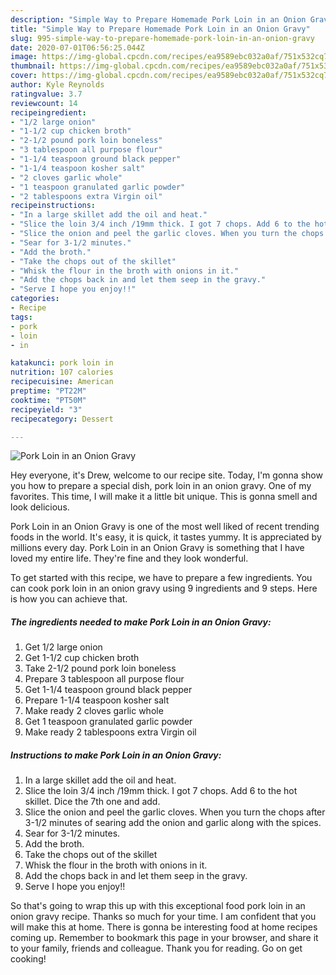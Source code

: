 ```yaml
---
description: "Simple Way to Prepare Homemade Pork Loin in an Onion Gravy"
title: "Simple Way to Prepare Homemade Pork Loin in an Onion Gravy"
slug: 995-simple-way-to-prepare-homemade-pork-loin-in-an-onion-gravy
date: 2020-07-01T06:56:25.044Z
image: https://img-global.cpcdn.com/recipes/ea9589ebc032a0af/751x532cq70/pork-loin-in-an-onion-gravy-recipe-main-photo.jpg
thumbnail: https://img-global.cpcdn.com/recipes/ea9589ebc032a0af/751x532cq70/pork-loin-in-an-onion-gravy-recipe-main-photo.jpg
cover: https://img-global.cpcdn.com/recipes/ea9589ebc032a0af/751x532cq70/pork-loin-in-an-onion-gravy-recipe-main-photo.jpg
author: Kyle Reynolds
ratingvalue: 3.7
reviewcount: 14
recipeingredient:
- "1/2 large onion"
- "1-1/2 cup chicken broth"
- "2-1/2 pound pork loin boneless"
- "3 tablespoon all purpose flour"
- "1-1/4 teaspoon ground black pepper"
- "1-1/4 teaspoon kosher salt"
- "2 cloves garlic whole"
- "1 teaspoon granulated garlic powder"
- "2 tablespoons extra Virgin oil"
recipeinstructions:
- "In a large skillet add the oil and heat."
- "Slice the loin 3/4 inch /19mm thick. I got 7 chops. Add 6 to the hot skillet. Dice the 7th one and add."
- "Slice the onion and peel the garlic cloves. When you turn the chops after 3-1/2 minutes of searing add the onion and garlic along with the spices."
- "Sear for 3-1/2 minutes."
- "Add the broth."
- "Take the chops out of the skillet"
- "Whisk the flour in the broth with onions in it."
- "Add the chops back in and let them seep in the gravy."
- "Serve I hope you enjoy!!"
categories:
- Recipe
tags:
- pork
- loin
- in

katakunci: pork loin in 
nutrition: 107 calories
recipecuisine: American
preptime: "PT22M"
cooktime: "PT50M"
recipeyield: "3"
recipecategory: Dessert

---
```



![Pork Loin in an Onion Gravy](https://img-global.cpcdn.com/recipes/ea9589ebc032a0af/751x532cq70/pork-loin-in-an-onion-gravy-recipe-main-photo.jpg)

Hey everyone, it's Drew, welcome to our recipe site. Today, I'm gonna show you how to prepare a special dish, pork loin in an onion gravy. One of my favorites. This time, I will make it a little bit unique. This is gonna smell and look delicious.



Pork Loin in an Onion Gravy is one of the most well liked of recent trending foods in the world. It's easy, it is quick, it tastes yummy. It is appreciated by millions every day. Pork Loin in an Onion Gravy is something that I have loved my entire life. They're fine and they look wonderful.


To get started with this recipe, we have to prepare a few ingredients. You can cook pork loin in an onion gravy using 9 ingredients and 9 steps. Here is how you can achieve that.

<!--inarticleads1-->

##### The ingredients needed to make Pork Loin in an Onion Gravy:

1. Get 1/2 large onion
1. Get 1-1/2 cup chicken broth
1. Take 2-1/2 pound pork loin boneless
1. Prepare 3 tablespoon all purpose flour
1. Get 1-1/4 teaspoon ground black pepper
1. Prepare 1-1/4 teaspoon kosher salt
1. Make ready 2 cloves garlic whole
1. Get 1 teaspoon granulated garlic powder
1. Make ready 2 tablespoons extra Virgin oil




<!--inarticleads2-->

##### Instructions to make Pork Loin in an Onion Gravy:

1. In a large skillet add the oil and heat.
1. Slice the loin 3/4 inch /19mm thick. I got 7 chops. Add 6 to the hot skillet. Dice the 7th one and add.
1. Slice the onion and peel the garlic cloves. When you turn the chops after 3-1/2 minutes of searing add the onion and garlic along with the spices.
1. Sear for 3-1/2 minutes.
1. Add the broth.
1. Take the chops out of the skillet
1. Whisk the flour in the broth with onions in it.
1. Add the chops back in and let them seep in the gravy.
1. Serve I hope you enjoy!!




So that's going to wrap this up with this exceptional food pork loin in an onion gravy recipe. Thanks so much for your time. I am confident that you will make this at home. There is gonna be interesting food at home recipes coming up. Remember to bookmark this page in your browser, and share it to your family, friends and colleague. Thank you for reading. Go on get cooking!
